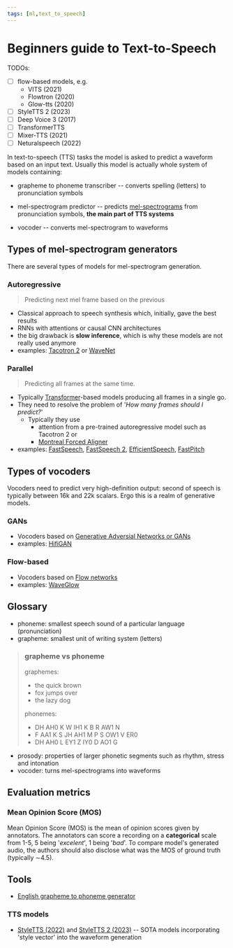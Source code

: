 ```yaml
---
tags: [ml,text_to_speech]
---
```


# Beginners guide to Text-to-Speech

TODOs:
- [ ] flow-based models, e.g.
    - VITS (2021)
    - Flowtron (2020)
    - Glow-tts (2020)
- [ ] StyleTTS 2 (2023)
- [ ] Deep Voice 3 (2017)
- [ ] TransformerTTS
- [ ] Mixer-TTS (2021)
- [ ] Neturalspeech (2022)

In text-to-speech (TTS) tasks the model is asked to predict a waveform based on
an input text. Usually this model is actually whole system of models containing:

- grapheme to phoneme transcriber -- converts spelling (letters) to
  pronunciation symbols

- mel-spectrogram predictor -- predicts [mel-spectrograms](./spectrogram.md) from
  pronunciation symbols, **the main part of TTS systems**

- vocoder -- converts mel-spectrogram to waveforms

## Types of mel-spectrogram generators

There are several types of models for mel-spectrogram generation.

### Autoregressive

> Predicting next mel frame based on the previous

- Classical approach to speech synthesis which, initially, gave the best
  results
- RNNs with attentions or causal CNN architectures
- the big drawback is **slow inference**, which is why these models are not
  really used anymore
- examples: [Tacotron 2](./tacotron_2.md) or [WaveNet](./wavenet.md)

### Parallel

> Predicting all frames at the same time.

- Typically [Transformer](./transformer.md)-based models producing all
  frames in a single go.
- They need to resolve the problem of '*How many frames should I predict?*'
    - Typically they use
        - attention from a pre-trained autoregressive model such as Tacotron 2 or
        - [Montreal Forced Aligner](./https://www.isca-archive.org/interspeech_2017/mcauliffe17_interspeech.pdf)
- examples: [FastSpeech](./fastspeech.md), [FastSpeech 2](./fastspeech2.md),
  [EfficientSpeech](./efficientspeech.md), [FastPitch](./fastpitch.md)

## Types of vocoders

Vocoders need to predict very high-definition output: second of speech is
typically between 16k and 22k scalars. Ergo this is a realm of generative
models.

### GANs

- Vocoders based on [Generative Adversial Networks or GANs](./generative_adversial_networks.md)
- examples: [HifiGAN](./hifigan.md)

### Flow-based

- Vocoders based on [Flow networks](./flow_networks.md)
- examples: [WaveGlow](./waveglow.md)


## Glossary

- phoneme: smallest speech sound of a particular language (pronunciation)
- grapheme: smallest unit of writing system (letters)

> ### grapheme vs phoneme
> graphemes:
>   - the quick brown
>   - fox jumps over
>   - the lazy dog
>
> phonemes:
>   - DH AH0 K W IH1 K B R AW1 N
>   - F AA1 K S JH AH1 M P S OW1 V ER0
>   - DH AH0 L EY1 Z IY0 D AO1 G

- prosody: properties of larger phonetic segments such as rhythm, stress and
  intonation
- vocoder: turns mel-spectrograms into waveforms

## Evaluation metrics

### Mean Opinion Score (MOS)

Mean Opinion Score (MOS) is the mean of opinion scores given by annotators. The
annotators can score a recording on a **categorical** scale from 1-5, 5 being
'*excelent*', 1 being '*bad*'. To compare model's generated audio, the authors
should also disclose what was the MOS of ground truth (typically $\sim$4.5).

## Tools

- [English grapheme to phoneme generator](https://github.com/Kyubyong/g2p)

### TTS models

- [StyleTTS (2022)](./styletts.md) and [StyleTTS 2 (2023)](./styletts_2.md) --
  SOTA models incorporating 'style vector' into the waveform generation

